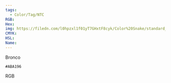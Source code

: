 ```yaml
---
tags:
  - Color/Tag/NTC
RGB:
Hex:
img: https://filedn.com/l0hpzxl1f01yT7GHxtF8cyk/Color%20Snake/standard_csv_to_svg//ABA196.svg
CMYK:
HSL:
Name:
---
```

Bronco
```palette
#ABA196
```
RGB
